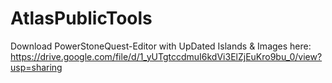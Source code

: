 # AtlasPublicTools
Download PowerStoneQuest-Editor with UpDated Islands & Images here:
https://drive.google.com/file/d/1_yUTgtccdmuI6kdVi3ElZjEuKro9bu_0/view?usp=sharing
